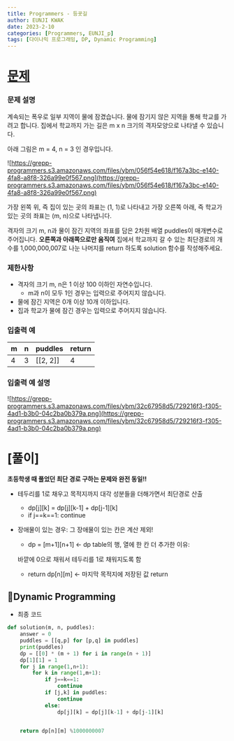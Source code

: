 ```yaml
---
title: Programmers - 등굣길
author: EUNJI KWAK
date: 2023-2-10
categories: [Programmers, EUNJI_p]
tags: [다이나믹 프로그래밍, DP, Dynamic Programming]
---
```


# [문제](https://school.programmers.co.kr/learn/courses/30/lessons/42898)

### **문제 설명**

계속되는 폭우로 일부 지역이 물에 잠겼습니다. 물에 잠기지 않은 지역을 통해 학교를 가려고 합니다. 집에서 학교까지 가는 길은 m x n 크기의 격자모양으로 나타낼 수 있습니다.

아래 그림은 m = 4, n = 3 인 경우입니다.

![https://grepp-programmers.s3.amazonaws.com/files/ybm/056f54e618/f167a3bc-e140-4fa8-a8f8-326a99e0f567.png](https://grepp-programmers.s3.amazonaws.com/files/ybm/056f54e618/f167a3bc-e140-4fa8-a8f8-326a99e0f567.png)

가장 왼쪽 위, 즉 집이 있는 곳의 좌표는 (1, 1)로 나타내고 가장 오른쪽 아래, 즉 학교가 있는 곳의 좌표는 (m, n)으로 나타냅니다.

격자의 크기 m, n과 물이 잠긴 지역의 좌표를 담은 2차원 배열 puddles이 매개변수로 주어집니다. **오른쪽과 아래쪽으로만 움직여** 집에서 학교까지 갈 수 있는 최단경로의 개수를 1,000,000,007로 나눈 나머지를 return 하도록 solution 함수를 작성해주세요.

### 제한사항

- 격자의 크기 m, n은 1 이상 100 이하인 자연수입니다.
    - m과 n이 모두 1인 경우는 입력으로 주어지지 않습니다.
- 물에 잠긴 지역은 0개 이상 10개 이하입니다.
- 집과 학교가 물에 잠긴 경우는 입력으로 주어지지 않습니다.

### 입출력 예

| m | n | puddles | return |
| --- | --- | --- | --- |
| 4 | 3 | [[2, 2]] | 4 |

### 입출력 예 설명

![https://grepp-programmers.s3.amazonaws.com/files/ybm/32c67958d5/729216f3-f305-4ad1-b3b0-04c2ba0b379a.png](https://grepp-programmers.s3.amazonaws.com/files/ybm/32c67958d5/729216f3-f305-4ad1-b3b0-04c2ba0b379a.png)

# [풀이]

**초등학생 때 풀었던 최단 경로 구하는 문제와 완전 동일!!**

- 테두리를 1로 채우고 목적지까지 대각 성분들을 더해가면서 최단경로 산출
    - dp[j][k] = dp[j][k-1] + dp[j-1][k]
    - if j==k==1:
                    continue
- 장애물이 있는 경우: 그 장애물이 있는 칸은 계산 제외!
    - dp = [m+1][n+1] ← dp table의 행, 열에 한 칸 더 추가한 이유:
    
    바깥에 0으로 채워서 테두리를 1로 채워지도록 함 
    
    - return dp[n][m] ← 마지막 목적지에 저장된 값 return

## 📌Dynamic Programming

- 최종 코드

```python
def solution(m, n, puddles):
    answer = 0
    puddles = [[q,p] for [p,q] in puddles]
    print(puddles)
    dp = [[0] * (m + 1) for i in range(n + 1)] 
    dp[1][1] = 1
    for j in range(1,n+1):
        for k in range(1,m+1):
            if j==k==1:
                continue
            if [j,k] in puddles:
                continue
            else:
                dp[j][k] = dp[j][k-1] + dp[j-1][k]

                
    return dp[n][m] %1000000007
```
